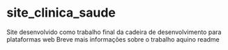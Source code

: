 # site_clinica_saude
Site desenvolvido como trabalho final da cadeira de desenvolvimento para plataformas web
Breve mais informações sobre o trabalho aquino readme
